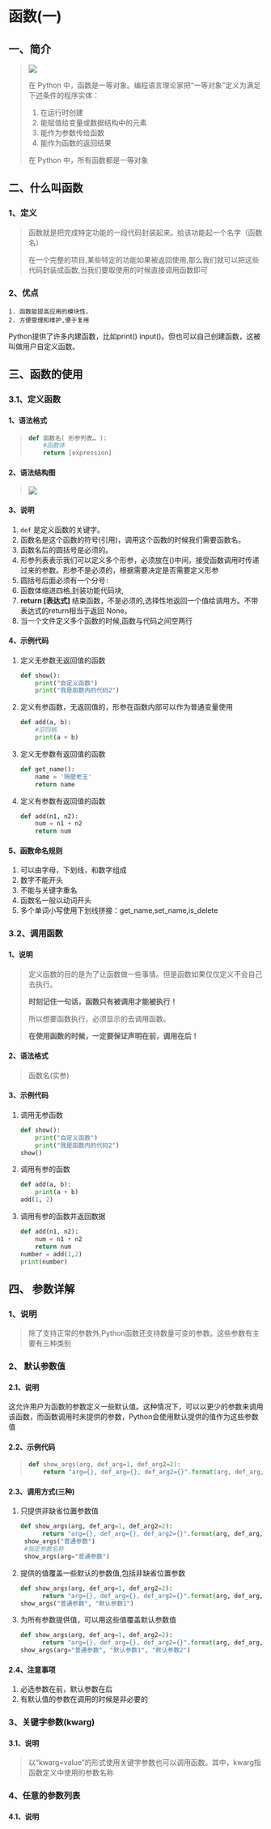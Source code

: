 # 函数\(一\)

## 一、简介

> ![](http://opzv089nq.bkt.clouddn.com/18-1-3/42933220.jpg)
>
> 在 Python 中，函数是一等对象。编程语言理论家把“一等对象”定义为满足下述条件的程序实体：
>
> 1. 在运行时创建
> 2. 能赋值给变量或数据结构中的元素
> 3. 能作为参数传给函数
> 4. 能作为函数的返回结果
>
> 在 Python 中，所有函数都是一等对象

## 二、什么叫函数

### 1、定义

> 函数就是把完成特定功能的一段代码封装起来。给该功能起一个名字（函数名）
>
> 在一个完整的项目,某些特定的功能如果被返回使用,那么我们就可以把这些代码封装成函数,当我们要取使用的时候直接调用函数即可

### 2、优点

```
1. 函数能提高应用的模块性，
2. 方便管理和维护,便于复用
```

Python提供了许多内建函数，比如print\(\) input\(\)。但也可以自己创建函数，这被叫做用户自定义函数。

## 三、函数的使用

### 3.1、定义函数

#### 1、语法格式

> ```python
> def 函数名( 形参列表… ):
>     #函数体
>     return [expression]
> ```

#### 2、语法结构图

> ![](http://opzv089nq.bkt.clouddn.com/18-1-3/53289086.jpg)

#### 3、说明

1. `def` 是定义函数的关键字。
2. 函数名是这个函数的符号\(引用\)，调用这个函数的时候我们需要函数名。
3. 函数名后的圆括号是必须的。
4. 形参列表表示我们可以定义多个形参，必须放在\(\)中间，接受函数调用时传递过来的参数。形参不是必须的，根据需要决定是否需要定义形参
5. 圆括号后面必须有一个分号`:`
6. 函数体缩进四格,封装功能代码块,
7. **return \[表达式\]** 结束函数，不是必须的,选择性地返回一个值给调用方。不带表达式的return相当于返回 None。
8. 当一个文件定义多个函数的时候,函数与代码之间空两行

#### 4、示例代码

1. 定义无参数无返回值的函数

   ```python
   def show():
       print("自定义函数")
       print("我是函数内的代码2")
   ```

2. 定义有参函数，无返回值的，形参在函数内部可以作为普通变量使用

   ```python
   def add(a, b):
       #空四格
       print(a + b)
   ```

3. 定义无参数有返回值的函数

   ```python
   def get_name():
       name = '隔壁老王'
       return name
   ```

4. 定义有参数有返回值的函数

   ```python
   def add(n1, n2):
       num = n1 + n2
       return num
   ```

#### 5、函数命名规则

1. 可以由字母，下划线，和数字组成
2. 数字不能开头
3. 不能与关键字重名
4. 函数名一般以动词开头
5. 多个单词小写使用下划线拼接：get\_name,set\_name,is\_delete

### 3.2、调用函数

#### 1、说明

> 定义函数的目的是为了让函数做一些事情。但是函数如果仅仅定义不会自己去执行。
>
> **时刻记住一句话，函数只有被调用才能被执行！**
>
> 所以想要函数执行，必须显示的去调用函数。
>
> **在使用函数的时候，一定要保证声明在前，调用在后！**

#### 2、语法格式

> 函数名\(实参\)

#### 3、示例代码

1. 调用无参函数

   ```python
   def show():
       print("自定义函数")
       print("我是函数内的代码2")
   show()
   ```

2. 调用有参的函数

   ```python
   def add(a, b):
       print(a + b)
   add(1, 2)
   ```

1. 调用有参的函数并返回数据

   ```python
   def add(n1, n2):
       num = n1 + n2
       return num
   number = add(1,2)
   print(number)
   ```

## 四、 参数详解

### 1、说明

> 除了支持正常的参数外,Python函数还支持数量可变的参数。这些参数有主要有三种类别

### 2、 默认参数值

#### 2.1、说明

​    这允许用户为函数的参数定义一些默认值。这种情况下，可以以更少的参数来调用该函数，而函数调用时未提供的参数，Python会使用默认提供的值作为这些参数值

#### 2.2、示例代码

> ```python
> def show_args(arg, def_arg=1, def_arg2=2):
>     return "arg={}, def_arg={}, def_arg2={}".format(arg, def_arg, def_arg2)
> ```

#### 2.3、调用方式\(三种\)

1. 只提供非缺省位置参数值

   ```python
   def show_args(arg, def_arg=1, def_arg2=2):
         return "arg={}, def_arg={}, def_arg2={}".format(arg, def_arg, def_arg2)
    show_args("普通参数")
    #指定参数名称
    show_args(arg="普通参数")
   ```

2. 提供的值覆盖一些默认的参数值,包括非缺省位置参数

   ```python
   def show_args(arg, def_arg=1, def_arg2=2):
         return "arg={}, def_arg={}, def_arg2={}".format(arg, def_arg, def_arg2)
   show_args("普通参数", "默认参数1")
   ```

3. 为所有参数提供值，可以用这些值覆盖默认参数值

   ```python
   def show_args(arg, def_arg=1, def_arg2=2):
         return "arg={}, def_arg={}, def_arg2={}".format(arg, def_arg, def_arg2)
   show_args(arg="普通参数", "默认参数1", "默认参数2")
   ```

#### 2.4、注意事项

1. 必选参数在前，默认参数在后
2. 有默认值的参数在调用的时候是非必要的

### 3、关键字参数\(kwarg\)

#### 3.1、说明

> 以“kwarg=value”的形式使用关键字参数也可以调用函数。其中，kwarg指函数定义中使用的参数名称

### 4、任意的参数列表

#### 4.1、说明

>




